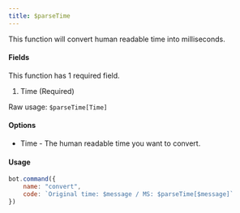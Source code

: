 ```yaml
---
title: $parseTime
---
```


This function will convert human readable time into milliseconds.

#### Fields

This function has 1 required field.

1. Time \(Required\)

Raw usage: `$parseTime[Time]`

#### Options

* Time - The human readable time you want to convert.

#### Usage

```javascript
bot.command({
    name: "convert",
    code: `Original time: $message / MS: $parseTime[$message]`
})
```

